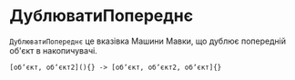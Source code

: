 # ДублюватиПопереднє

`ДублюватиПопереднє` <keyword>це</keyword> вказівка <subject>Машини Мавки</subject>, що дублює попередній об'єкт в накопичувачі.

```
[обʼєкт, обʼєкт2](){} -> [обʼєкт, обʼєкт2, обʼєкт]{}
```
